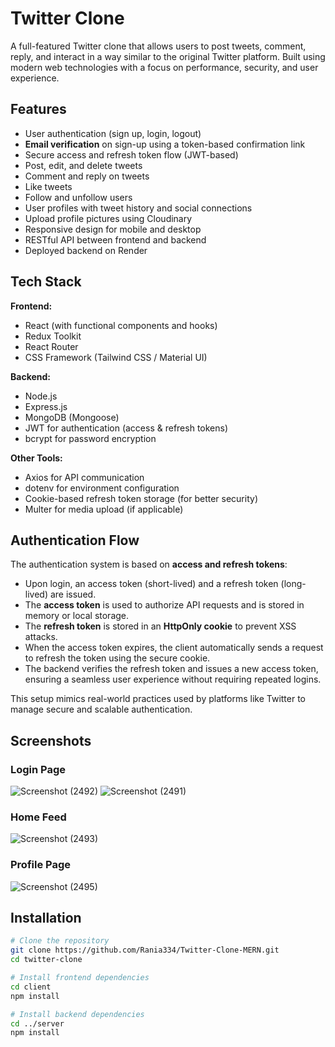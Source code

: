 # Twitter Clone

A full-featured Twitter clone that allows users to post tweets, comment, reply, and interact in a way similar to the original Twitter platform. Built using modern web technologies with a focus on performance, security, and user experience.

## Features

- User authentication (sign up, login, logout)
- **Email verification** on sign-up using a token-based confirmation link
- Secure access and refresh token flow (JWT-based)
- Post, edit, and delete tweets
- Comment and reply on tweets
- Like tweets
- Follow and unfollow users
- User profiles with tweet history and social connections
- Upload profile pictures using Cloudinary
- Responsive design for mobile and desktop
- RESTful API between frontend and backend
- Deployed backend on Render

## Tech Stack

**Frontend:**
- React (with functional components and hooks)
- Redux Toolkit
- React Router
- CSS Framework (Tailwind CSS / Material UI)

**Backend:**
- Node.js
- Express.js
- MongoDB (Mongoose)
- JWT for authentication (access & refresh tokens)
- bcrypt for password encryption

**Other Tools:**
- Axios for API communication
- dotenv for environment configuration
- Cookie-based refresh token storage (for better security)
- Multer for media upload (if applicable)

## Authentication Flow

The authentication system is based on **access and refresh tokens**:

- Upon login, an access token (short-lived) and a refresh token (long-lived) are issued.
- The **access token** is used to authorize API requests and is stored in memory or local storage.
- The **refresh token** is stored in an **HttpOnly cookie** to prevent XSS attacks.
- When the access token expires, the client automatically sends a request to refresh the token using the secure cookie.
- The backend verifies the refresh token and issues a new access token, ensuring a seamless user experience without requiring repeated logins.

This setup mimics real-world practices used by platforms like Twitter to manage secure and scalable authentication.

## Screenshots

### Login Page
![Screenshot (2492)](https://github.com/user-attachments/assets/c9453fa6-f609-46ee-bf88-429bd290863f)
![Screenshot (2491)](https://github.com/user-attachments/assets/836f61d8-4ef5-47fa-9df2-ca6e059c23a9)


### Home Feed
![Screenshot (2493)](https://github.com/user-attachments/assets/13d82b30-b1d2-4059-b0ec-0168d1ad7c41)

### Profile Page
![Screenshot (2495)](https://github.com/user-attachments/assets/c15061b1-5dbe-4978-976c-e9962dff6371)


## Installation

```bash
# Clone the repository
git clone https://github.com/Rania334/Twitter-Clone-MERN.git
cd twitter-clone

# Install frontend dependencies
cd client
npm install

# Install backend dependencies
cd ../server
npm install
